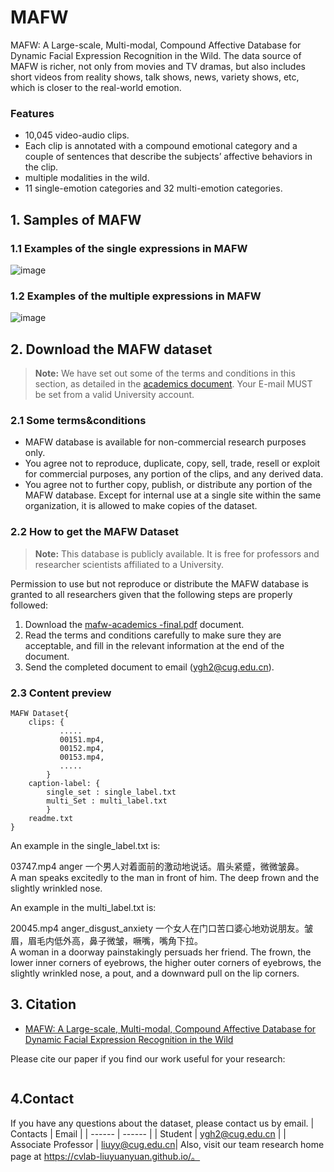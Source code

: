 

# MAFW


MAFW: A Large-scale, Multi-modal, Compound Affective Database for Dynamic Facial Expression  Recognition in the Wild. The data source of MAFW is richer, not only from movies and TV dramas, but also includes short videos from reality shows, talk shows, news, variety shows, etc, which is closer to the real-world emotion.

### Features

- 10,045 video-audio clips.
- Each clip is annotated with a compound emotional category and a couple of sentences that describe the subjects’ affective behaviors in the clip.
- multiple modalities in the wild.
- 11 single-emotion categories and 32 multi-emotion categories.


## 1. Samples of MAFW


### 1.1 Examples of the single expressions in MAFW

![image](https://github.com/yinhao2000/MAFW/blob/main/imgs/image03.png)

### 1.2 Examples of the multiple expressions in MAFW
![image](https://github.com/yinhao2000/MAFW/blob/main/imgs/image04.png)


## 2. Download the MAFW dataset

> **Note:** We have set out some of the terms and conditions in this section, as detailed in the [academics document](https://github.com/yinhao2000/MAFW/blob/main/academics/mafw-academics-final.pdf). Your E-mail MUST be set from a valid University account.

### 2.1 Some terms&conditions
- MAFW database is available for non-commercial research purposes only.
- You agree not to reproduce, duplicate, copy, sell, trade, resell or exploit for commercial purposes, any portion of the clips, and any derived data.
- You agree not to further copy, publish, or distribute any portion of the MAFW database. Except for internal use at a single site within the same organization, it is allowed to make copies of the dataset.



### 2.2 How to get the MAFW Dataset

> **Note:** This database is publicly available. It is free for professors and researcher scientists affiliated to a University.

Permission to use but not reproduce or distribute the MAFW database is granted to all researchers given that the following steps are properly followed:
1. Download the [mafw-academics -final.pdf](https://github.com/yinhao2000/MAFW/blob/main/academics/mafw-academics-final.pdf) document.
2. Read the terms and conditions carefully to make sure they are acceptable, and fill in the relevant information at the end of the document.
3. Send the completed document to email (ygh2@cug.edu.cn).

### 2.3 Content preview


```
MAFW Dataset{
	clips: {
	       .....
	       00151.mp4,
	       00152.mp4,
	       00153.mp4,
	       .....
		}
	caption-label: {
		single_set : single_label.txt
		multi_Set : multi_label.txt		 
		}
	readme.txt
}
```
An example in the single_label.txt is:

03747.mp4  anger  一个男人对着面前的激动地说话。眉头紧蹙，微微皱鼻。 <br> A man speaks excitedly to the man in front of him. The deep frown and the slightly wrinkled nose.

An example in the multi_label.txt is:

20045.mp4	anger_disgust_anxiety	一个女人在门口苦口婆心地劝说朋友。皱眉，眉毛内低外高，鼻子微皱，噘嘴，嘴角下拉。	<br>A woman in a doorway painstakingly persuads her friend. The frown, the lower inner corners of eyebrows, the higher outer corners of eyebrows, the slightly wrinkled nose, a pout, and a downward pull on the lip corners.


## 3. Citation

- [MAFW: A Large-scale, Multi-modal, Compound Affective Database for Dynamic Facial Expression Recognition in the Wild]()

Please cite our paper if you find our work useful for your research:

```
```

## 4.Contact 

If you have any questions about the dataset, please contact us by email.
| Contacts | Email |
| ------ | ------ |
| Student | ygh2@cug.edu.cn |
| Associate Professor | liuyy@cug.edu.cn|
Also, visit our team research home page at https://cvlab-liuyuanyuan.github.io/。



